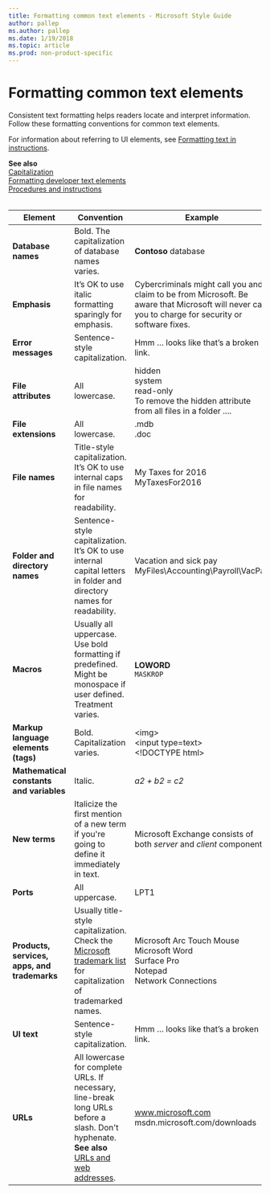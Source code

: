 ```yaml
---
title: Formatting common text elements - Microsoft Style Guide
author: pallep
ms.author: pallep
ms.date: 1/19/2018
ms.topic: article
ms.prod: non-product-specific
---
```


# Formatting common text elements

Consistent
text formatting helps readers locate and interpret information. Follow
these formatting conventions for common text elements. 

For information about referring to UI elements, see [Formatting text in instructions](/style-guide/procedures-instructions/formatting-text-in-instructions). 

**See also**  
[Capitalization](/style-guide/capitalization)  
[Formatting developer text elements](/style-guide/developer-content/formatting-developer-text-elements)  
[Procedures and instructions](/style-guide/procedures-instructions/)
<br /><br />

**Element**|**Convention**|**Example**
--|--|--
**Database names**|Bold. The capitalization of database names varies.|**Contoso** database
**Emphasis**|It’s OK to use italic formatting sparingly for emphasis.|Cybercriminals might call you and claim to be from Microsoft. Be aware that Microsoft will never call you to charge for security or software fixes.
**Error messages**|Sentence-style capitalization.|Hmm … looks like that’s a broken link. 
**File attributes**|All lowercase.|hidden<br />system<br />read-only<br />To remove the hidden attribute from all files in a folder ....
**File extensions**|All lowercase.|.mdb<br />.doc
**File names**|Title-style capitalization. It’s OK to use internal caps in file names for readability.|My Taxes for 2016<br />MyTaxesFor2016
**Folder and directory names**|Sentence-style capitalization. It’s OK to use internal capital letters in folder and directory names for readability.|Vacation and sick pay<br />MyFiles\Accounting\Payroll\VacPay
**Macros**|Usually all uppercase. Use bold formatting if predefined. Might be monospace if user defined. Treatment varies.|**LOWORD**<br />`MASKROP`
**Markup language elements (tags)**|Bold. Capitalization varies.|\<img><br />\<input type=text><br />\<!DOCTYPE html>
**Mathematical constants and variables**|Italic.|*a2 + b2  = c2*
**New terms**|Italicize the first mention of a new term if you're going to define it immediately in text.|Microsoft Exchange consists of both *server* and *client* components.
**Ports**|All uppercase.|LPT1
**Products, services, apps, and trademarks**|Usually title-style capitalization. Check the [Microsoft trademark list](https://www.microsoft.com/en-us/legal/intellectualproperty/trademarks/en-us.aspx) for capitalization of trademarked names.|Microsoft Arc Touch Mouse<br />Microsoft Word<br />Surface Pro <br />Notepad <br />Network Connections
**UI text**|Sentence-style capitalization.|Hmm … looks like that’s a broken link.
**URLs**|All lowercase for complete URLs. If necessary, line-break long URLs before a slash. Don't hyphenate.<br />**See also** [URLs and web addresses](../urls-web-addresses.md).|www.microsoft.com<br />msdn.microsoft.com/downloads
